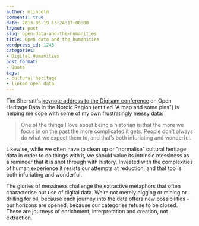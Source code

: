 ```yaml
---
author: mlincoln
comments: true
date: 2013-06-19 13:24:17+00:00
layout: post
slug: open-data-and-the-humanities
title: Open data and the humanities
wordpress_id: 1243
categories:
- Digital Humanities
post_format:
- Quote
tags:
- cultural heritage
- linked open data
---
```


Tim Sherratt's [keynote address to the Digisam conference](http://wraggelabs.com/shed/presentations/digisam/#/text) on Open Heritage Data in the Nordic Region (entitled "A map and some pins") is helping me cope with some of my own frustratingly messy data:


> One of the things I love about being a historian is that the more we focus in on the past the more complicated it gets. People don’t always do what we expect them to, and that’s both infuriating and wonderful.

Likewise, while we often have to clean up or "normalise" cultural heritage data in order to do things with it, we should value its intrinsic messiness as a reminder that it is shot through with history. Invested with the complexities of human experience it resists our attempts at reduction, and that too is both infuriating and wonderful.

The glories of messiness challenge the extractive metaphors that often characterise our use of digital data. We’re not merely digging or mining or drilling for oil, because each journey into the data offers new possibilities – our horizons are opened, because our categories refuse to be closed. These are journeys of enrichment, interpretation and creation, not extraction.
